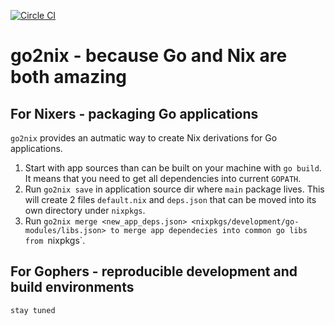 [![Circle CI](https://circleci.com/gh/kamilchm/go2nix.svg?style=shield)](https://circleci.com/gh/kamilchm/go2nix)

# go2nix - because Go and Nix are both amazing

## For Nixers - packaging Go applications

`go2nix` provides an autmatic way to create Nix derivations for Go applications.

1. Start with app sources than can be built on your machine with `go build`.
   It means that you need to get all dependencies into current `GOPATH`.
2. Run `go2nix save` in application source dir where `main` package lives.
   This will create 2 files `default.nix` and `deps.json` that can be moved
   into its own directory under `nixpkgs`.
3. Run `go2nix merge <new_app_deps.json> <nixpkgs/development/go-modules/libs.json>
   to merge app dependecies into common go libs from `nixpkgs`.

## For Gophers - reproducible development and build environments

```
stay tuned
```
